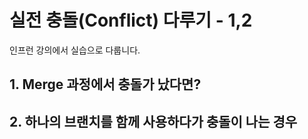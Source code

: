 # 실전 충돌(Conflict) 다루기 - 1,2
인프런 강의에서 실습으로 다룹니다.

## 1. Merge 과정에서 충돌가 났다면?
## 2. 하나의 브랜치를 함께 사용하다가 충돌이 나는 경우

